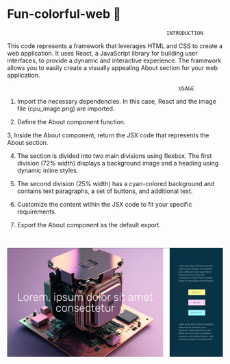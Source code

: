 # Fun-colorful-web 💛

                                                        INTRODUCTION
                                                        
This code represents a framework that leverages HTML and CSS to create a web application. It uses React, a JavaScript library for building user interfaces, to provide a dynamic and interactive experience. The framework allows you to easily create a visually appealing About section for your web application.

                                                            USAGE
                                                            
1. Import the necessary dependencies. In this case, React and the image file (cpu_image.png) are imported.

2. Define the About component function.

3, Inside the About component, return the JSX code that represents the About section.

4. The section is divided into two main divisions using flexbox. The first division (72% width) displays a background image and a heading using dynamic inline styles.

5. The second division (25% width) has a cyan-colored background and contains text paragraphs, a set of buttons, and additional text.

6. Customize the content within the JSX code to fit your specific requirements.

7. Export the About component as the default export.

<br>

![Colourful Web Design](Web-Design.png)
